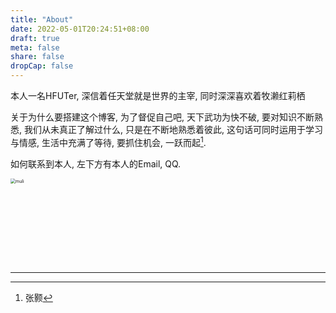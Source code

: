 ```yaml
---
title: "About"
date: 2022-05-01T20:24:51+08:00
draft: true
meta: false
share: false
dropCap: false
---
```


本人一名HFUTer,  深信着任天堂就是世界的主宰,  同时深深喜欢着牧濑红莉栖

关于为什么要搭建这个博客, 为了督促自己吧, 天下武功为快不破, 要对知识不断熟悉, 我们从未真正了解过什么, 只是在不断地熟悉着彼此, 这句话可同时运用于学习与情感, 生活中充满了等待, 要抓住机会, 一跃而起[^学习].

如何联系到本人, 左下方有本人的Email, QQ.

<img src="/images/muli.png" alt="muli" style="zoom:50%;" align="left"/>




<br/><br/><br/><br/><br/><br/><br/><br/>




---
[^学习]: 张颢
